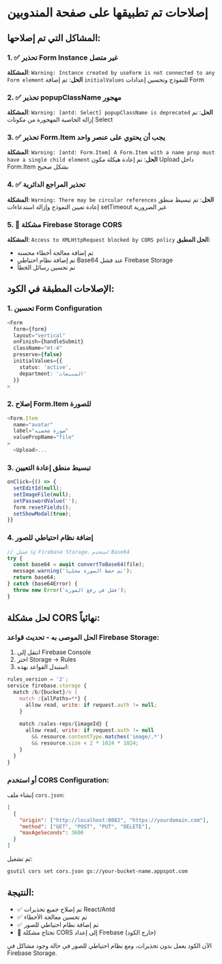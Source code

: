# إصلاحات تم تطبيقها على صفحة المندوبين

## المشاكل التي تم إصلاحها:

### 1. ✅ تحذير Form Instance غير متصل
**المشكلة**: `Warning: Instance created by useForm is not connected to any Form element`
**الحل**: تم إضافة `initialValues` للنموذج وتحسين إعدادات Form

### 2. ✅ تحذير popupClassName مهجور
**المشكلة**: `Warning: [antd: Select] popupClassName is deprecated`
**الحل**: تم إزالة الخاصية المهجورة من مكونات Select

### 3. ✅ تحذير Form.Item يجب أن يحتوي على عنصر واحد
**المشكلة**: `Warning: [antd: Form.Item] A Form.Item with a name prop must have a single child element`
**الحل**: تم إعادة هيكلة مكون Upload داخل Form.Item بشكل صحيح

### 4. ✅ تحذير المراجع الدائرية
**المشكلة**: `Warning: There may be circular references`
**الحل**: تم تبسيط منطق إعادة تعيين النموذج وإزالة استدعاءات setTimeout غير الضرورية

### 5. 🔧 مشكلة Firebase Storage CORS
**المشكلة**: `Access to XMLHttpRequest blocked by CORS policy`
**الحل المطبق**: 
- تم إضافة معالجة أخطاء محسنة
- تم إضافة نظام احتياطي Base64 عند فشل Firebase Storage
- تم تحسين رسائل الخطأ

## الإصلاحات المطبقة في الكود:

### 1. تحسين Form Configuration
```typescript
<Form
  form={form}
  layout="vertical"
  onFinish={handleSubmit}
  className="mt-4"
  preserve={false}
  initialValues={{
    status: 'active',
    department: 'المبيعات'
  }}
>
```

### 2. إصلاح Form.Item للصورة
```typescript
<Form.Item 
  name="avatar"
  label="صورة شخصية"
  valuePropName="file"
>
  <Upload>...
```

### 3. تبسيط منطق إعادة التعيين
```typescript
onClick={() => {
  setEditId(null);
  setImageFile(null);
  setPasswordValue('');
  form.resetFields();
  setShowModal(true);
}}
```

### 4. إضافة نظام احتياطي للصور
```typescript
// إذا فشل Firebase Storage، استخدم Base64
try {
  const base64 = await convertToBase64(file);
  message.warning('تم حفظ الصورة محلياً');
  return base64;
} catch (base64Error) {
  throw new Error('فشل في رفع الصورة');
}
```

## لحل مشكلة CORS نهائياً:

### الحل الموصى به - تحديث قواعد Firebase Storage:

1. انتقل إلى Firebase Console
2. اختر Storage -> Rules
3. استبدل القواعد بهذه:

```javascript
rules_version = '2';
service firebase.storage {
  match /b/{bucket}/o {
    match /{allPaths=**} {
      allow read, write: if request.auth != null;
    }
    
    match /sales-reps/{imageId} {
      allow read, write: if request.auth != null 
        && resource.contentType.matches('image/.*')
        && resource.size < 2 * 1024 * 1024;
    }
  }
}
```

### أو استخدم CORS Configuration:

إنشاء ملف `cors.json`:
```json
[
  {
    "origin": ["http://localhost:8082", "https://yourdomain.com"],
    "method": ["GET", "POST", "PUT", "DELETE"],
    "maxAgeSeconds": 3600
  }
]
```

ثم تشغيل:
```bash
gsutil cors set cors.json gs://your-bucket-name.appspot.com
```

## النتيجة:

- ✅ تم إصلاح جميع تحذيرات React/Antd
- ✅ تم تحسين معالجة الأخطاء
- ✅ تم إضافة نظام احتياطي للصور
- 🔧 تحتاج مشكلة CORS إلى إعداد Firebase (خارج الكود)

الآن الكود يعمل بدون تحذيرات، ومع نظام احتياطي للصور في حالة وجود مشاكل في Firebase Storage.

